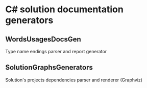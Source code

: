 # C# solution documentation generators

## WordsUsagesDocsGen
Type name endings parser and report generator

## SolutionGraphsGenerators
Solution's projects dependencies parser and renderer (Graphviz)

